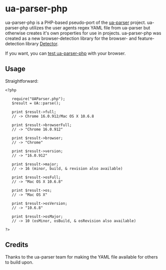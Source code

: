 # ua-parser-php #

ua-parser-php is a PHP-based pseudo-port of the [ua-parser](http://code.google.com/p/ua-parser/) project. ua-parser-php
utilizes the user agents regex YAML file from ua-parser but otherwise creates it's own properties for use in projects. ua-parser-php
was created as a new browser-detection library for the browser- and feature-detection library [Detector](https://github.com/dmolsen/Detector).

If you want, you can [test ua-parser-php](http://uaparser.dmolsen.com/) with your browser.

## Usage ##

Straightforward:

    <?php

       require("UAParser.php");
       $result = UA::parse();

       print $result->full;
       // -> Chrome 16.0.912/Mac OS X 10.6.8

       print $result->browserFull;
       // -> "Chrome 16.0.912"
		
       print $result->browser;
       // -> "Chrome"
		
       print $result->version;
       // -> "16.0.912"
		
       print $result->major;
       // -> 16 (minor, build, & revision also available)
		
       print $result->osFull;
       // -> "Mac OS X 10.6.8"
		
       print $result->os;
       // -> "Mac OS X"
		
       print $result->osVersion;
       // -> "10.6.8"
		
       print $result->osMajor;
       // -> 10 (osMinor, osBuild, & osRevision also available)

    ?>

## Credits ##

Thanks to the ua-parser team for making the YAML file available for others to build upon.